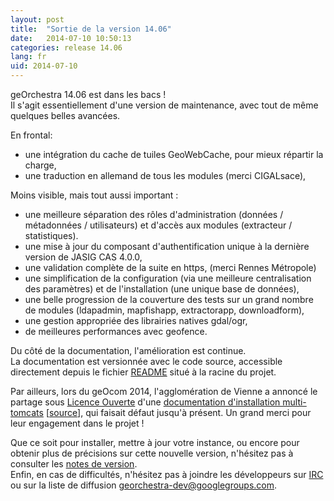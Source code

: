 ```yaml
---
layout: post
title:  "Sortie de la version 14.06"
date:   2014-07-10 10:50:13
categories: release 14.06
lang: fr
uid: 2014-07-10
---
```


geOrchestra 14.06 est dans les bacs !  
Il s'agit essentiellement d'une version de maintenance, avec tout de même quelques belles avancées.

<!--more-->

En frontal:
 * une intégration du cache de tuiles GeoWebCache, pour mieux répartir la charge,
 * une traduction en allemand de tous les modules (merci CIGALsace),

Moins visible, mais tout aussi important :
 * une meilleure séparation des rôles d'administration (données / métadonnées / utilisateurs) et d'accès aux modules (extracteur / statistiques).
 * une mise à jour du composant d'authentification unique à la dernière version de JASIG CAS 4.0.0,
 * une validation complète de la suite en https, (merci Rennes Métropole)
 * une simplification de la configuration (via une meilleure centralisation des paramètres) et de l'installation (une unique base de données),
 * une belle progression de la couverture des tests sur un grand nombre de modules (ldapadmin, mapfishapp, extractorapp, downloadform),
 * une gestion appropriée des librairies natives gdal/ogr,
 * de meilleures performances avec geofence.
 
Du côté de la documentation, l'amélioration est continue.  
La documentation est versionnée avec le code source, accessible directement depuis le fichier [README](https://github.com/georchestra/georchestra/blob/14.06/README.md) situé à la racine du projet.

Par ailleurs, lors du geOcom 2014, l'agglomération de Vienne a annoncé le partage sous [Licence Ouverte](https://github.com/viennagglo/georchestra-doc/blob/master/licence.md) d'une [documentation d'installation multi-tomcats](http://geo.viennagglo.fr/doc/index.html) [[source](https://github.com/viennagglo/georchestra-doc)], qui faisait défaut jusqu'à présent. Un grand merci pour leur engagement dans le projet !

Que ce soit pour installer, mettre à jour votre instance, ou encore pour obtenir plus de précisions sur cette nouvelle version, n'hésitez pas à consulter les [notes de version](https://github.com/georchestra/georchestra/blob/14.06/RELEASE_NOTES.md).  
Enfin, en cas de difficultés, n'hésitez pas à joindre les développeurs sur [IRC](http://webchat.freenode.net/?channels=%23georchestra&uio=d4) ou sur la liste de diffusion [georchestra-dev@googlegroups.com](https://groups.google.com/group/georchestra-dev?hl=fr).

